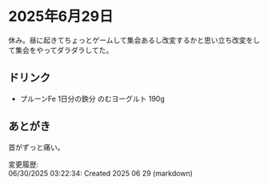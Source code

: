 # 2025年6月29日

休み。昼に起きてちょっとゲームして集会あるし改変するかと思い立ち改変をして集会をやってダラダラしてた。

## ドリンク

- プルーンFe 1日分の鉄分 のむヨーグルト 190g

## あとがき

首がずっと痛い。

変更履歴:  
06/30/2025 03:22:34: Created 2025 06 29 (markdown)  
